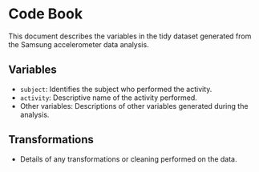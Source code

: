 # Code Book

This document describes the variables in the tidy dataset generated from the Samsung accelerometer data analysis.

## Variables
- `subject`: Identifies the subject who performed the activity.
- `activity`: Descriptive name of the activity performed.
- Other variables: Descriptions of other variables generated during the analysis.

## Transformations
- Details of any transformations or cleaning performed on the data.
